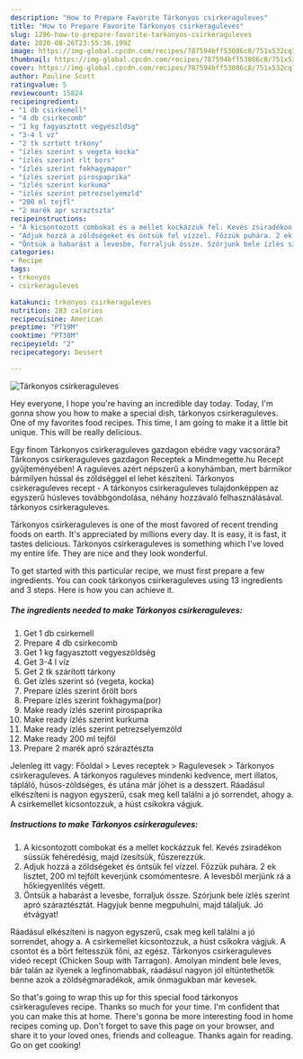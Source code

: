 ```yaml
---
description: "How to Prepare Favorite Tárkonyos csirkeraguleves"
title: "How to Prepare Favorite Tárkonyos csirkeraguleves"
slug: 1296-how-to-prepare-favorite-tarkonyos-csirkeraguleves
date: 2020-08-26T23:55:36.199Z
image: https://img-global.cpcdn.com/recipes/787594bff53086c8/751x532cq70/tarkonyos-csirkeraguleves-recept-foto.jpg
thumbnail: https://img-global.cpcdn.com/recipes/787594bff53086c8/751x532cq70/tarkonyos-csirkeraguleves-recept-foto.jpg
cover: https://img-global.cpcdn.com/recipes/787594bff53086c8/751x532cq70/tarkonyos-csirkeraguleves-recept-foto.jpg
author: Pauline Scott
ratingvalue: 5
reviewcount: 15824
recipeingredient:
- "1 db csirkemell"
- "4 db csirkecomb"
- "1 kg fagyasztott vegyeszldsg"
- "3-4 l vz"
- "2 tk szrtott trkony"
- "ízlés szerint s vegeta kocka"
- "ízlés szerint rlt bors"
- "ízlés szerint fokhagymapor"
- "ízlés szerint pirospaprika"
- "ízlés szerint kurkuma"
- "ízlés szerint petrezselyemzld"
- "200 ml tejfl"
- "2 marék apr szraztszta"
recipeinstructions:
- "A kicsontozott combokat és a mellet kockázzuk fel. Kevés zsiradékon süssük fehéredésig, majd ízesítsük, fűszerezzük."
- "Adjuk hozzá a zöldségeket és öntsük fel vízzel. Főzzük puhára. 2 ek lisztet, 200 ml tejfölt keverjünk csomómentesre. A levesből merjünk rá a hőkiegyenlítés végett."
- "Öntsük a habarást a levesbe, forraljuk össze. Szórjunk bele ízlés szerint apró száraztésztát. Hagyjuk benne megpuhulni, majd tálaljuk. Jó étvágyat!"
categories:
- Recipe
tags:
- trkonyos
- csirkeraguleves

katakunci: trkonyos csirkeraguleves 
nutrition: 283 calories
recipecuisine: American
preptime: "PT19M"
cooktime: "PT38M"
recipeyield: "2"
recipecategory: Dessert

---
```



![Tárkonyos csirkeraguleves](https://img-global.cpcdn.com/recipes/787594bff53086c8/751x532cq70/tarkonyos-csirkeraguleves-recept-foto.jpg)

Hey everyone, I hope you're having an incredible day today. Today, I'm gonna show you how to make a special dish, tárkonyos csirkeraguleves. One of my favorites food recipes. This time, I am going to make it a little bit unique. This will be really delicious.

Egy finom Tárkonyos csirkeraguleves gazdagon ebédre vagy vacsorára? Tárkonyos csirkeraguleves gazdagon Receptek a Mindmegette.hu Recept gyűjteményében! A raguleves azért népszerű a konyhámban, mert bármikor bármilyen hússal és zöldséggel el lehet készíteni. Tárkonyos csirkeraguleves recept - A tárkonyos csirkeraguleves tulajdonképpen az egyszerű húsleves továbbgondolása, néhány hozzávaló felhasználásával. tárkonyos csirkeraguleves.

Tárkonyos csirkeraguleves is one of the most favored of recent trending foods on earth. It's appreciated by millions every day. It is easy, it is fast, it tastes delicious. Tárkonyos csirkeraguleves is something which I've loved my entire life. They are nice and they look wonderful.


To get started with this particular recipe, we must first prepare a few ingredients. You can cook tárkonyos csirkeraguleves using 13 ingredients and 3 steps. Here is how you can achieve it.

<!--inarticleads1-->

##### The ingredients needed to make Tárkonyos csirkeraguleves:

1. Get 1 db csirkemell
1. Prepare 4 db csirkecomb
1. Get 1 kg fagyasztott vegyeszöldség
1. Get 3-4 l víz
1. Get 2 tk szárított tárkony
1. Get ízlés szerint só (vegeta, kocka)
1. Prepare ízlés szerint őrölt bors
1. Prepare ízlés szerint fokhagyma(por)
1. Make ready ízlés szerint pirospaprika
1. Make ready ízlés szerint kurkuma
1. Make ready ízlés szerint petrezselyemzöld
1. Make ready 200 ml tejföl
1. Prepare 2 marék apró száraztészta


Jelenleg itt vagy: Főoldal &gt; Leves receptek &gt; Ragulevesek &gt; Tárkonyos csirkeraguleves. A tárkonyos raguleves mindenki kedvence, mert illatos, tápláló, húsos-zöldséges, és utána már jöhet is a desszert. Ráadásul elkészíteni is nagyon egyszerű, csak meg kell találni a jó sorrendet, ahogy a. A csirkemellet kicsontozzuk, a húst csíkokra vágjuk. 

<!--inarticleads2-->

##### Instructions to make Tárkonyos csirkeraguleves:

1. A kicsontozott combokat és a mellet kockázzuk fel. Kevés zsiradékon süssük fehéredésig, majd ízesítsük, fűszerezzük.
1. Adjuk hozzá a zöldségeket és öntsük fel vízzel. Főzzük puhára. 2 ek lisztet, 200 ml tejfölt keverjünk csomómentesre. A levesből merjünk rá a hőkiegyenlítés végett.
1. Öntsük a habarást a levesbe, forraljuk össze. Szórjunk bele ízlés szerint apró száraztésztát. Hagyjuk benne megpuhulni, majd tálaljuk. Jó étvágyat!


Ráadásul elkészíteni is nagyon egyszerű, csak meg kell találni a jó sorrendet, ahogy a. A csirkemellet kicsontozzuk, a húst csíkokra vágjuk. A csontot és a bőrt feltesszük főni, az egész. Tárkonyos csirkeraguleves videó recept (Chicken Soup with Tarragon). Amolyan mindent bele leves, bár talán az ilyenek a legfinomabbak, ráadásul nagyon jól eltüntethetők benne azok a zöldségmaradékok, amik önmagukban már kevesek. 

So that's going to wrap this up for this special food tárkonyos csirkeraguleves recipe. Thanks so much for your time. I'm confident that you can make this at home. There's gonna be more interesting food in home recipes coming up. Don't forget to save this page on your browser, and share it to your loved ones, friends and colleague. Thanks again for reading. Go on get cooking!
